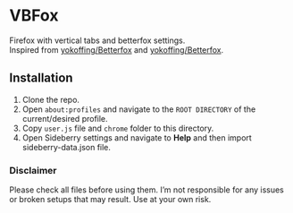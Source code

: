 # VBFox
Firefox with vertical tabs and betterfox settings.  
Inspired from [yokoffing/Betterfox](https://github.com/yokoffing/Betterfox) and [yokoffing/Betterfox](https://github.com/yokoffing/Betterfox).

## Installation
1. Clone the repo.
2. Open `about:profiles` and navigate to the `ROOT DIRECTORY` of the current/desired profile.
3. Copy `user.js` file and `chrome` folder to this directory.
4. Open Sideberry settings and navigate to **Help** and then import sideberry-data.json file.

### Disclaimer
Please check all files before using them. I’m not responsible for any issues or broken setups that may result. Use at your own risk.

